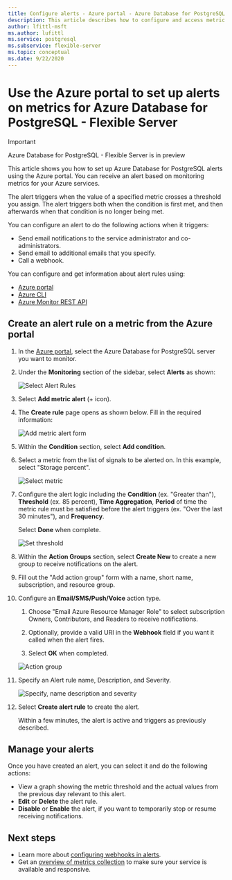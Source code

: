```yaml
---
title: Configure alerts - Azure portal - Azure Database for PostgreSQL - Flexible Server
description: This article describes how to configure and access metric alerts for Azure Database for PostgreSQL - Flexible Server from the Azure portal.
author: lfittl-msft
ms.author: lufittl
ms.service: postgresql
ms.subservice: flexible-server
ms.topic: conceptual
ms.date: 9/22/2020
---
```


# Use the Azure portal to set up alerts on metrics for Azure Database for PostgreSQL - Flexible Server

> [!IMPORTANT]
> Azure Database for PostgreSQL - Flexible Server is in preview

This article shows you how to set up Azure Database for PostgreSQL alerts using the Azure portal. You can receive an alert based on monitoring metrics for your Azure services.

The alert triggers when the value of a specified metric crosses a threshold you assign. The alert triggers both when the condition is first met, and then afterwards when that condition is no longer being met.

You can configure an alert to do the following actions when it triggers:

* Send email notifications to the service administrator and co-administrators.
* Send email to additional emails that you specify.
* Call a webhook.

You can configure and get information about alert rules using:

* [Azure portal](https://docs.microsoft.com/azure/azure-monitor/platform/alerts-metric#create-with-azure-portal)
* [Azure CLI](https://docs.microsoft.com/azure/azure-monitor/platform/alerts-metric#with-azure-cli)
* [Azure Monitor REST API](https://docs.microsoft.com/rest/api/monitor/metricalerts)

## Create an alert rule on a metric from the Azure portal

1. In the [Azure portal](https://portal.azure.com/), select the Azure Database for PostgreSQL server you want to monitor.

2. Under the **Monitoring** section of the sidebar, select **Alerts** as shown:

   ![Select Alert Rules](./media/howto-alert-on-metrics/2-alert-rules.png)

3. Select **Add metric alert** (+ icon).

4. The **Create rule** page opens as shown below. Fill in the required information:

   ![Add metric alert form](./media/howto-alert-on-metrics/4-add-rule-form.png)

5. Within the **Condition** section, select **Add condition**.

6. Select a metric from the list of signals to be alerted on. In this example, select "Storage percent".

   ![Select metric](./media/howto-alert-on-metrics/6-configure-signal-logic.png)

7. Configure the alert logic including the **Condition** (ex. "Greater than"), **Threshold** (ex. 85 percent), **Time Aggregation**, **Period** of time the metric rule must be satisfied before the alert triggers (ex. "Over the last 30 minutes"), and **Frequency**.

   Select **Done** when complete.

   ![Set threshold](./media/howto-alert-on-metrics/7-set-threshold-time.png)

8. Within the **Action Groups** section, select **Create New** to create a new group to receive notifications on the alert.

9. Fill out the "Add action group" form with a name, short name, subscription, and resource group.

10. Configure an **Email/SMS/Push/Voice** action type.

    1. Choose "Email Azure Resource Manager Role" to select subscription Owners, Contributors, and Readers to receive notifications.

    2. Optionally, provide a valid URI in the **Webhook** field if you want it called when the alert fires.

    3. Select **OK** when completed.

    ![Action group](./media/howto-alert-on-metrics/10-action-group-type.png)

11. Specify an Alert rule name, Description, and Severity.

    ![Specify, name description and severity](./media/howto-alert-on-metrics/11-name-description-severity.png) 

12. Select **Create alert rule** to create the alert.

    Within a few minutes, the alert is active and triggers as previously described.

## Manage your alerts

Once you have created an alert, you can select it and do the following actions:

* View a graph showing the metric threshold and the actual values from the previous day relevant to this alert.
* **Edit** or **Delete** the alert rule.
* **Disable** or **Enable** the alert, if you want to temporarily stop or resume receiving notifications.

## Next steps

* Learn more about [configuring webhooks in alerts](https://docs.microsoft.com/azure/azure-monitor/platform/alerts-webhooks).
* Get an [overview of metrics collection](https://docs.microsoft.com/azure/monitoring-and-diagnostics/insights-how-to-customize-monitoring) to make sure your service is available and responsive.
